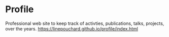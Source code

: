 # Profile
Professional web site to keep track of activties, publications, talks, projects, over the years.
https://linepouchard.github.io/profile/index.html

